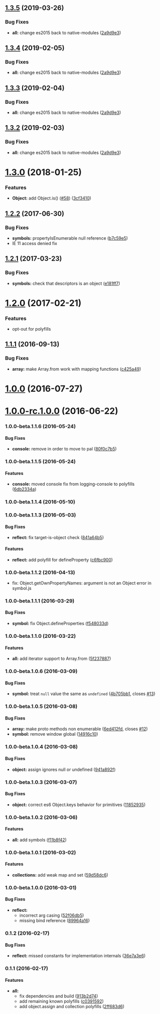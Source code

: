 <a name="1.3.5"></a>
## [1.3.5](https://github.com/aurelia/polyfills/compare/1.3.1...1.3.5) (2019-03-26)


### Bug Fixes

* **all:** change es2015 back to native-modules ([2a9d9e3](https://github.com/aurelia/polyfills/commit/2a9d9e3))



<a name="1.3.4"></a>
## [1.3.4](https://github.com/aurelia/polyfills/compare/1.3.1...1.3.4) (2019-02-05)


### Bug Fixes

* **all:** change es2015 back to native-modules ([2a9d9e3](https://github.com/aurelia/polyfills/commit/2a9d9e3))



<a name="1.3.3"></a>
## [1.3.3](https://github.com/aurelia/polyfills/compare/1.3.1...1.3.3) (2019-02-04)


### Bug Fixes

* **all:** change es2015 back to native-modules ([2a9d9e3](https://github.com/aurelia/polyfills/commit/2a9d9e3))



<a name="1.3.2"></a>
## [1.3.2](https://github.com/aurelia/polyfills/compare/1.3.1...1.3.2) (2019-02-03)


### Bug Fixes

* **all:** change es2015 back to native-modules ([2a9d9e3](https://github.com/aurelia/polyfills/commit/2a9d9e3))



<a name="1.3.0"></a>
# [1.3.0](https://github.com/aurelia/polyfills/compare/1.2.2...v1.3.0) (2018-01-25)


### Features

* **Object:** add Object.is() ([#58](https://github.com/aurelia/polyfills/issues/58)) ([3cf3410](https://github.com/aurelia/polyfills/commit/3cf3410))



<a name="1.2.2"></a>
## [1.2.2](https://github.com/aurelia/polyfills/compare/1.2.1...v1.2.2) (2017-06-30)


### Bug Fixes

* **symbols:** propertyIsEnumerable null reference ([b7c59e5](https://github.com/aurelia/polyfills/commit/b7c59e5))
* IE 11 access denied fix



<a name="1.2.1"></a>
## [1.2.1](https://github.com/aurelia/polyfills/compare/1.2.0...v1.2.1) (2017-03-23)


### Bug Fixes

* **symbols:** check that descriptors is an object ([e181ff7](https://github.com/aurelia/polyfills/commit/e181ff7))



<a name="1.2.0"></a>
# [1.2.0](https://github.com/aurelia/polyfills/compare/1.1.1...v1.2.0) (2017-02-21)

### Features

* opt-out for polyfills

<a name="1.1.1"></a>
## [1.1.1](https://github.com/aurelia/polyfills/compare/1.1.0...v1.1.1) (2016-09-13)


### Bug Fixes

* **array:** make Array.from work with mapping functions ([c425a49](https://github.com/aurelia/polyfills/commit/c425a49))



<a name="1.0.0"></a>
# [1.0.0](https://github.com/aurelia/polyfills/compare/1.0.0-rc.1.0.0...v1.0.0) (2016-07-27)



<a name="1.0.0-rc.1.0.0"></a>
# [1.0.0-rc.1.0.0](https://github.com/aurelia/polyfills/compare/1.0.0-beta.2.0.1...v1.0.0-rc.1.0.0) (2016-06-22)



### 1.0.0-beta.1.1.6 (2016-05-24)


#### Bug Fixes

* **console:** remove in order to move to pal ([80f0c7b5](http://github.com/aurelia/polyfills/commit/80f0c7b5c2e3c1abf290b1ed42fb84f1c340d31d))


### 1.0.0-beta.1.1.5 (2016-05-24)


#### Features

* **console:** moved console fix from logging-console to polyfills ([6db2334a](http://github.com/aurelia/polyfills/commit/6db2334a31e5d36f30e2dbda47bfaa2162f279bf))


### 1.0.0-beta.1.1.4 (2016-05-10)


### 1.0.0-beta.1.1.3 (2016-05-03)


#### Bug Fixes

* **reflect:** fix target-is-object check ([841a64b5](http://github.com/aurelia/polyfills/commit/841a64b597d320425773b393dfe4366ca0fc22bb))


#### Features

* **reflect:** add polyfill for defineProperty ([c6fbc900](http://github.com/aurelia/polyfills/commit/c6fbc900e8e62bbf6dd3730e3557de12e10d4f4b))


### 1.0.0-beta.1.1.2 (2016-04-13)

* fix: Object.getOwnPropertyNames: argument is not an Object error in symbol.js


### 1.0.0-beta.1.1.1 (2016-03-29)


#### Bug Fixes

* **symbol:** fix Object.defineProperties ([f548033d](http://github.com/aurelia/polyfills/commit/f548033d486a26770195daf95a94e905510106f1))


### 1.0.0-beta.1.1.0 (2016-03-22)


#### Features

* **all:** add iterator support to Array.from ([5f237887](http://github.com/aurelia/polyfills/commit/5f237887f5f750c365ba71c292f3427ae5301a8b))


### 1.0.0-beta.1.0.6 (2016-03-09)


#### Bug Fixes

* **symbol:** treat `null` value the same as `undefined` ([4b705bb1](http://github.com/aurelia/polyfills/commit/4b705bb1c4886e197d0e8dfcc291fb3308238372), closes [#13](http://github.com/aurelia/polyfills/issues/13))


### 1.0.0-beta.1.0.5 (2016-03-08)


#### Bug Fixes

* **array:** make proto methods non enumerable ([6ed412fd](http://github.com/aurelia/polyfills/commit/6ed412fd206c2b987658e205470c496630a0dd6f), closes [#12](http://github.com/aurelia/polyfills/issues/12))
* **symbol:** remove window global ([14916c10](http://github.com/aurelia/polyfills/commit/14916c10efa17a6f2a109beb4979fbe038879649))


### 1.0.0-beta.1.0.4 (2016-03-08)


#### Bug Fixes

* **object:** assign ignores null or undefined ([941a892f](http://github.com/aurelia/polyfills/commit/941a892f8a63bce8dea3566c97e911ee31622359))


### 1.0.0-beta.1.0.3 (2016-03-07)


#### Bug Fixes

* **object:** correct es6 Object.keys behavior for primitives ([11852935](http://github.com/aurelia/polyfills/commit/11852935d02a451f2ea13c48dd0dd6877d890c8e))


### 1.0.0-beta.1.0.2 (2016-03-06)


#### Features

* **all:** add symbols ([f11b8f42](http://github.com/aurelia/polyfills/commit/f11b8f422cb512c3e4aba377278ab0a33375a96d))


### 1.0.0-beta.1.0.1 (2016-03-02)


#### Features

* **collections:** add weak map and set ([59d58dc6](http://github.com/aurelia/polyfills/commit/59d58dc6a571718a3b70329d6c54d3a5c00a063b))


### 1.0.0-beta.1.0.0 (2016-03-01)


#### Bug Fixes

* **reflect:**
  * incorrect arg casing ([52f06db5](http://github.com/aurelia/polyfills/commit/52f06db5682042ee1b3c4601a4133b10e446e7b4))
  * missing bind reference ([89964a16](http://github.com/aurelia/polyfills/commit/89964a1602ad216ef1db0f04823f62dd04a67dca))


### 0.1.2 (2016-02-17)


#### Bug Fixes

* **reflect:** missed constants for implementation internals ([36e7a3e6](http://github.com/aurelia/polyfills/commit/36e7a3e6b8f7327af65e01fc98e04352998b0abc))


### 0.1.1 (2016-02-17)


#### Features

* **all:**
  * fix dependencies and build ([913b2d74](http://github.com/aurelia/polyfills/commit/913b2d746f317102904346af30051140a9e50bf2))
  * add remaining known polyfills ([c0391592](http://github.com/aurelia/polyfills/commit/c03915926a3c531ce67d0156d16729def2482b14))
  * add object.assign and collection polyfills ([2ff683d6](http://github.com/aurelia/polyfills/commit/2ff683d6fdd6a36857d30a14f2b80c5e57815a54))
